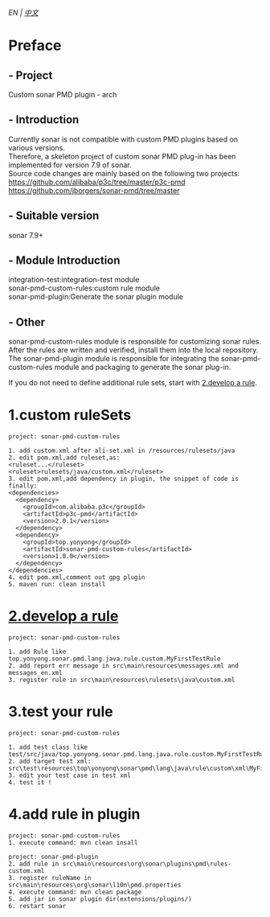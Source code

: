 *_EN | [中文](https://gitee.com/yonyong/spring-cache-plus/blob/master/README.md)_*
# Preface
## - Project
Custom sonar PMD plugin - arch
## - Introduction
Currently sonar is not compatible with custom PMD plugins based on various versions.  
Therefore, a skeleton project of custom sonar PMD plug-in has been implemented for version 7.9 of sonar.    
Source code changes are mainly based on the following two projects:    
https://github.com/alibaba/p3c/tree/master/p3c-pmd  
https://github.com/jborgers/sonar-pmd/tree/master
## - Suitable version
sonar 7.9+
## - Module Introduction
integration-test:integration-test module  
sonar-pmd-custom-rules:custom rule module    
sonar-pmd-plugin:Generate the sonar plugin module
## - Other
sonar-pmd-custom-rules module is responsible for customizing sonar rules. After the rules are written and verified, install them into the local repository.    
The sonar-pmd-plugin module is responsible for integrating the sonar-pmd-custom-rules module and packaging to generate the sonar plug-in.  

If you do not need to define additional rule sets, start with [2.develop a rule](idname).
# 1.custom ruleSets
```$xslt
project: sonar-pmd-custom-rules

1. add custom.xml after ali-set.xml in /resources/rulesets/java
2. edit pom.xml,add ruleset,as: 
<ruleset...</ruleset>
<ruleset>rulesets/java/custom.xml</ruleset>
3. edit pom.xml,add dependency in plugin, the snippet of code is finally:
<dependencies>
  <dependency>
    <groupId>com.alibaba.p3c</groupId>
    <artifactId>p3c-pmd</artifactId>
    <version>2.0.1</version>
  </dependency>
  <dependency>
    <groupId>top.yonyong</groupId>
    <artifactId>sonar-pmd-custom-rules</artifactId>
    <version>1.0.0</version>
  </dependency>
</dependencies>
4. edit pom.xml,comment out gpg plugin
5. maven run: clean install
```
# <a href="#idname">2.develop a rule</a>

```$xslt
project: sonar-pmd-custom-rules

1. add Rule like top.yonyong.sonar.pmd.lang.java.rule.custom.MyFirstTestRule
2. add report err message in src\main\resources\messages.xml and messages_en.xml
3. register rule in src\main\resources\rulesets\java\custom.xml
```
# 3.test your rule

```$xslt
project: sonar-pmd-custom-rules

1. add test class like test/src/java/top.yonyong.sonar.pmd.lang.java.rule.custom.MyFirstTestRuleTest
2. add target test xml: src\test\resources\top\yonyong\sonar\pmd\lang\java\rule\custom\xml\MyFirstTestRule.xml
3. edit your test case in test xml
4. test it ! 
```
# 4.add rule in plugin

```$xslt
project: sonar-pmd-custom-rules
1. execute command: mvn clean insall

project: sonar-pmd-plugin
2. add rule in src\main\resources\org\sonar\plugins\pmd\rules-custom.xml
3. register ruleName in src\main\resources\org\sonar\l10n\pmd.properties
4. execute command: mvn clean package
5. add jar in sonar plugin dir(extensions/plugins/)
6. restart sonar
```